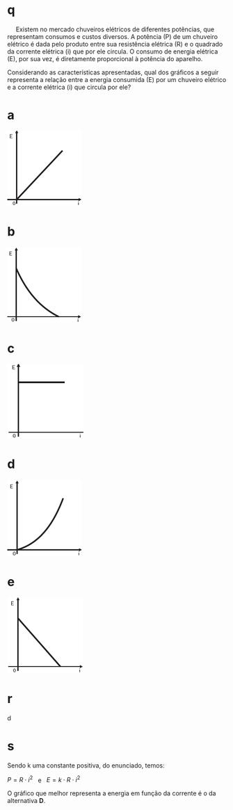 # q
     Existem no mercado chuveiros elétricos de diferentes potências, que representam consumos e custos diversos. A potência (P) de um chuveiro elétrico é dada pelo produto entre sua resistência elétrica (R) e o quadrado da corrente elétrica (i) que por ele circula. O consumo de energia elétrica (E), por sua vez, é diretamente proporcional à potência do aparelho.

Considerando as características apresentadas, qual dos gráficos a seguir representa a relação entre a energia consumida (E) por um chuveiro elétrico e a corrente elétrica (i) que circula por ele?

# a
![](45f8f7b7-cb59-a048-0249-be8393a4604b.png)

# b
![](c695cf25-a773-7c5a-8ba6-cb287ed5db54.png)

# c
![](420a522c-50fe-077a-4c2e-c0b04f350551.png)

# d
![](85b580a7-7107-6da8-6b29-67622a19b5d7.png)

# e
![](969ddf84-5e67-2ea9-9b06-a8bf0bf7c5a1.png)

# r
d

# s
Sendo k uma constante positiva, do enunciado, temos:

$P = R \cdot i^2$   e   $E = k \cdot R \cdot i^2$

O gráfico que melhor representa a energia em função da corrente é o da alternativa **D**.
